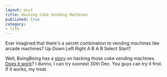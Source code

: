 ```yaml
---
layout: post
title: Hacking Coke Vending Machines
published: true
category:
- life
---
```

Ever imagined that there's a secret combination to vending machines like arcade machines? Up Down Left Right A B A B Select Start?   
  
Well, BoingBoing has a [story](http://www.boingboing.net/2004/12/20/coke_machine_hacks.html) on hacking those coke vending machines. [Does it work](http://forum.nlhiphop.nl/showtopic.php?id=5703)? I dunno, I can try soonest 30th Dec. You guys can try it first. If it works, my treat.

